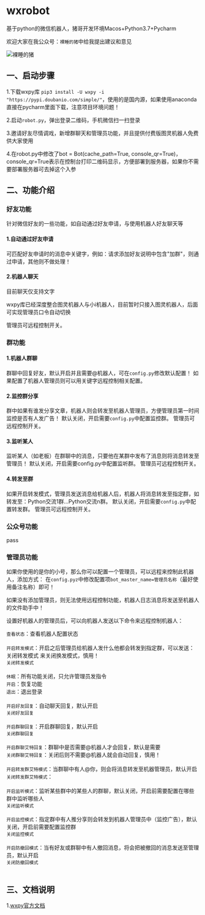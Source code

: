 # wxrobot
基于python的微信机器人，猪哥开发环境Macos+Python3.7+Pycharm

欢迎大家在我公众号：`裸睡的猪`中给我提出建议和意见

![裸睡的猪](https://img-blog.csdnimg.cn/20181217213155258.gif)

## 一、启动步骤
1.下载wxpy库 `pip3 install -U wxpy -i "https://pypi.doubanio.com/simple/"`，使用的是国内源，如果使用anaconda直接在pycharm里面下载，注意项目环境问题！

2.启动`robot.py`，弹出登录二维码，手机微信扫一扫登录

3.邀请好友尽情调戏，新增群聊天和管理员功能，并且提供付费版图灵机器人免费供大家使用

4.在robot.py中修改了bot = Bot(cache_path=True, console_qr=True)，console_qr=True表示在控制台打印二维码显示，方便部署到服务器，如果你不需要部署服务器可去掉这个入参


## 二、功能介绍

### 好友功能

针对微信好友的一些功能，如自动通过好友申请，与使用机器人好友聊天等

#### 1.自动通过好友申请
可匹配好友申请时的消息中关键字，例如：请求添加好友说明中包含"加群"，则通过申请，其他则不做处理！

#### 2.机器人聊天
目前聊天仅支持文字

wxpy库已经深度整合图灵机器人与小i机器人，目前暂时只接入图灵机器人，后面可实现管理员口令自动切换

管理员可远程控制开关。

### 群功能

#### 1.机器人群聊
群聊中回复好友，默认开启并且需要@机器人，可在`config.py`修改默认配置！
如果配置了机器人管理员则可以用关键字远程控制相关配置。

#### 2.监控群分享
群中如果有谁发分享文章，机器人则会转发至机器人管理员，方便管理员第一时间监控是否有人发广告！
默认关闭，开启需要`config.py`中配置监控群。
管理员可远程控制开关。

#### 3.监听某人
监听某人（如老板）在群聊中的消息，只要他在某群中发布了消息则将消息转发至管理员！
默认关闭，开启需要config.py中配置监听群。
管理员可远程控制开关。

#### 4.转发至群
如果开启转发模式，管理员发送消息给机器人后，机器人将消息转发至指定群，如转发至：Python交流1群...Python交流n群。
默认关闭，开启需要`config.py`中配置转发群。
管理员可远程控制开关。

### 公众号功能
pass

### 管理员功能

如果你使用的是你的小号，那么你可以配置一个管理员，可以远程来控制此机器人，添加方式：
在`config.pyz`中修改配置项`bot_master_name=管理员名称`（最好使用备注名称）即可！

如果没有添加管理员，则无法使用远程控制功能，机器人日志消息将发送至机器人的文件助手中！

设置好机器人的管理员后，可以向机器人发送以下命令来远程控制机器人：

`查看状态`：查看机器人配置状态
<br/><br/>`开启转发模式`：开启之后管理员给机器人发什么他都会转发到指定群，可以发送：关闭转发模式 来关闭换发模式，慎用！<br/>`关闭转发模式`
<br/><br/>`休眠`：所有功能关闭，只允许管理员发指令<br/>`开启`：恢复功能<br/>`退出`：退出登录
<br/><br/>`开启好友回复`：自动聊天回复，默认开启<br/>`关闭好友回复`
<br/><br/>`开启群聊回复`：开启群聊回复，默认开启<br/>`关闭群聊回复`
<br/><br/>`开启群聊艾特回复`：群聊中是否需要@机器人才会回复，默认是需要<br/>`关闭群聊艾特回复`：关闭后则不需要@机器人就会自动回复，慎用！
<br/><br/>`开启转发群艾特模式`：当群聊中有人@你，则会将消息转发至机器管理员，默认开启<br/>`关闭转发群艾特模式`：
<br/><br/>`开启监听模式`：监听某些群中的某些人的群聊，默认关闭，开启前需要配置在哪些群中监听哪些人<br/>`关闭监听模式`
<br/><br/>`开启监控模式`：指定群中有人推分享则会转发到机器人管理员中（监控广告），默认关闭，开启前需要配置监控群<br/>`关闭监控模式`
<br/><br/>`开启防撤回模式`：当有好友或群聊中有人撤回消息，将会把被撤回的消息发送至管理员，默认开启<br/>`关闭防撤回模式`
<br/><br/>

## 三、文档说明

1.[wxpy官方文档](https://wxpy.readthedocs.io/zh/latest/)

